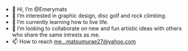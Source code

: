 - 👋 Hi, I’m @Emerymats
- 👀 I’m interested in graphic design, disc golf and rock climbing.
- 🌱 I’m currently learning how to live life.
- 💞️ I’m looking to collaborate on new and fun artistic ideas with others who share the same intrests as me. 
- 📫 How to reach me...matsumurae27@yahoo.com

<!---
Emerymats/Emerymats is a ✨ special ✨ repository because its `README.md` (this file) appears on your GitHub profile.
You can click the Preview link to take a look at your changes.
--->
